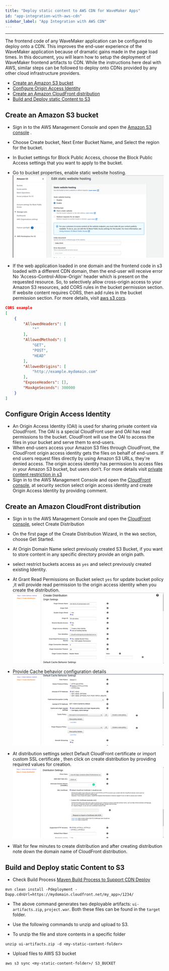 ```yaml
---
title: "Deploy static content to AWS CDN for WaveMaker Apps"
id: "app-integration-with-aws-cdn"
sidebar_label: "App Integration with AWS CDN"
---
```

---

The frontend code of any WaveMaker application can be configured to deploy onto a CDN. This improves the end-user experience of the WaveMaker application because of dramatic gains made in the page load times. In this document, you will learn how to setup the deployment of WaveMaker frontend artifacts to CDN. While the instructions here deal with AWS, similar steps can be followed to deploy onto CDNs provided by any other cloud infrastructure providers.

- [Create an Amazon S3 bucket](#create-an-amazon-s3-bucket)
- [Configure Origin Access Identity](#configure-origin-access-identity)
- [Create an Amazon CloudFront distribution](#create-an-amazon-cloudfront-distribution)
- [Build and Deploy static Content to S3](#build-and-deploy-static-content-to-s3)

## Create an Amazon S3 bucket

- Sign in to the AWS Management Console and open the [Amazon S3 console](https://console.aws.amazon.com/s3/.) .
- Choose Create bucket, Next Enter Bucket Name, and Select the region for the bucket.
- In Bucket settings for Block Public Access, choose the Block Public Access settings that you want to apply to the bucket.
- Go to bucket properties, enable static website hosting.
[![static website enable](/learn/assets/wme-setup/s3-static-website-enable.png)](/learn/assets/wme-setup/s3-static-website-enable.png)

- If the web application loaded in one domain and the frontend code in s3 loaded with a different CDN domain, then the end-user will receive error No 'Access-Control-Allow-Origin' header which is present on the requested resource. So, to selectively allow cross-origin access to your Amazon S3 resources, add CORS rules in the bucket permission section. If website content requires CORS, then add rules in the bucket permission section. For more details, visit [aws s3 cors](https://docs.aws.amazon.com/AmazonS3/latest/dev/cors.html).

```json
CORS example
[
    {
        "AllowedHeaders": [
            "*"
        ],
        "AllowedMethods": [
            "GET",
            "POST",
            "HEAD"
        ],
        "AllowedOrigins": [
            "http://example.mydomain.com"
        ],
        "ExposeHeaders": [],
        "MaxAgeSeconds": 300000
    }
]
```

## Configure Origin Access Identity

- An Origin Access Identity (OAI) is used for sharing private content via CloudFront. The OAI is a special CloudFront user and OAI has read permissions to the bucket. CloudFront will use the OAI to access the files in your bucket and serve them to end-users.
- When end-users access your Amazon S3 files through CloudFront, the CloudFront origin access identity gets the files on behalf of end-users. If end users request files directly by using Amazon S3 URLs, they're denied access. The origin access identity has permission to access files in your Amazon S3 bucket, but users don't. For more details visit [private content restriction in s3](https://docs.aws.amazon.com/AmazonCloudFront/latest/DeveloperGuide/private-content-restricting-access-to-s3.html)
- Sign in to the AWS Management Console and open the [CloudFront console](https://console.aws.amazon.com/cloudfront/.), at security section select origin access identity and create Origin Access Identity by providing comment.

## Create an Amazon CloudFront distribution

- Sign in to the AWS Management Console and open the [CloudFront console](https://console.aws.amazon.com/cloudfront/.), select Create Distribution
- On the first page of the Create Distribution Wizard, in the `Web` section, choose Get Started.
- At Origin Domain Name select previously created S3 Bucket, if you want to store content in any specific directory provide an origin path.
- select restrict buckets access as `yes` and select previously created existing Identity.
- At Grant Read Permissions on Bucket select `yes` for update bucket policy ,it will provide read permission to the origin access identity when you create the distribution.
[![CDN origin settings](/learn/assets/wme-setup/cdn-origin-setting.png)](/learn/assets/wme-setup/cdn-origin-setting.png)

- Provide Cache behavior configuration details
[![CDN cache behaviour](/learn/assets/wme-setup/cdn-cache-behaviour-settings.png)](/learn/assets/wme-setup/cdn-cache-behaviour-settings.png)

- At distribution settings select Default CloudFront certificate or import custom SSL certificate , then click on create distribution by providing required values for creation.
[![CDN distribution settings](/learn/assets/wme-setup/cdn-distribution-setting.png)](/learn/assets/wme-setup/cdn-distribution-setting.png)

- Wait for few minutes to create distribution and after creating distribution note down the domain name of CloudFront distribution.

## Build and Deploy static Content to S3

- Check Build Process  [Maven Build Process to Support CDN Deploy](/learn/app-development/deployment/building-with-maven#build-war-file-and-static-content-to-deploy-them-separately)

```shell
mvn clean install -Pdeployment -Dapp.cdnUrl=https://mydomain.cloudfront.net/my_app>/1234/
```

- The above command generates two deployable artifacts: `ui-artifacts.zip`, `project.war`. Both these files can be found in the `target` folder.

- Use the following commands to unzip and upload to S3.

- To unzip the file and store contents in a specific folder
  
```shell
unzip ui-artifacts.zip -d <my-static-content-folder>
```

- Upload files to AWS S3 bucket

```shell
aws s3 sync <my-static-content-folder>/ S3_BUCKET
```
